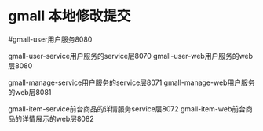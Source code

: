 # gmall 本地修改提交

#gmall-user用户服务8080

gmall-user-service用户服务的service层8070
gmall-user-web用户服务的web层8080

gmall-manage-service用户服务的service层8071
gmall-manage-web用户服务的web层8081

gmall-item-service前台商品的详情服务service层8072
gmall-item-web前台商品的详情展示的web层8082
